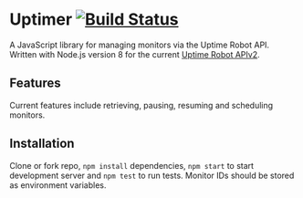 # Uptimer [![Build Status](https://travis-ci.org/nsmeds/uptimer.svg?branch=master)](https://travis-ci.org/nsmeds/uptimer)

A JavaScript library for managing monitors via the Uptime Robot API. Written with Node.js version 8 for the current [Uptime Robot APIv2](https://uptimerobot.com/api).

## Features
Current features include retrieving, pausing, resuming and scheduling monitors.

## Installation
Clone or fork repo, `npm install` dependencies, `npm start` to start development server and `npm test` to run tests. Monitor IDs should be stored as environment variables.
